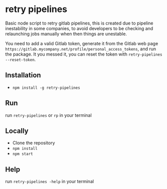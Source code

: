 # retry pipelines

Basic node script to retry gitlab pipelines, this is created due to pipeline inestability in some companies, to avoid developers to be checking and relaunching jobs manually when then things are unestable.

You need to add a valid Gitlab token, generate it from the Gitlab web page `https://gitlab.mycompany.net/profile/personal_access_tokens`, and run the package. It you messed it, you can reset the token with `retry-pipelines --reset-token`.

## Installation

- `npm install -g retry-pipelines`

## Run

run `retry-pipelines` or `rp` in your terminal

## Locally

- Clone the repository
- `npm install`
- `npm start`

## Help

run `retry-pipelines -help` in your terminal